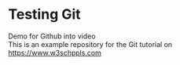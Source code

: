 # Testing Git
Demo for Github into video <br>
This is an example repository for the Git tutorial on https://www.w3schppls.com
